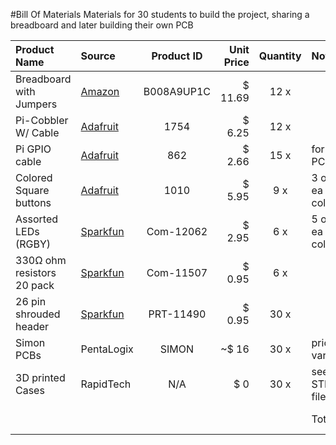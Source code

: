 #Bill Of Materials
Materials for 30 students to build the project, sharing a breadboard and later building their own PCB

|Product Name              |Source       |Product ID|Unit Price|Quantity|Notes        |Subtotal   |
|:-------------------------|:------------|:--------:|---------:|:------:|:------------|----------:|
|Breadboard with Jumpers   |[Amazon][1]  |B008A9UP1C|$	11.69  |12 x    |             |$	140.28  |
|Pi-Cobbler W/ Cable       |[Adafruit][2]|1754      |$	6.25   |12 x    |             |$	75.00   |
|Pi GPIO cable             |[Adafruit][3]|862       |$  2.66   |15 x    |for PCBs     |$  39.90   |
|Colored Square buttons    |[Adafruit][4]|1010      |$	5.95   |9 x     |3 of ea color|$	53.55   |
|Assorted LEDs (RGBY)      |[Sparkfun][5]|Com-12062 |$	2.95   |6 x     |5 of ea color|$	17.70   |
|330Ω ohm resistors 20 pack|[Sparkfun][6]|Com-11507 |$	0.95   |6 x     |             |$	5.70    |
|26 pin shrouded header    |[Sparkfun][7]|PRT-11490 |$	0.95   |30 x    |             |$	28.50   |
|Simon PCBs                |PentaLogix   |SIMON     |~$ 16     |30 x    |price varies |$  488.10  |
|3D printed Cases          |RapidTech    |N/A       |$  0      |30 x    |see STL files|$  0.00    |
|                          |             |          |          |        |       Total:|$	848.73  |

[1]: http://www.amazon.com/microtivity-830-point-Experiment-Breadboard-Jumper/dp/B008A9UP1C
[2]: http://www.adafruit.com/products/1754
[3]: http://www.adafruit.com/products/862
[4]: http://www.adafruit.com/products/1010
[5]: https://www.sparkfun.com/products/12062
[6]: https://www.sparkfun.com/products/11507
[7]: https://www.sparkfun.com/products/11490

